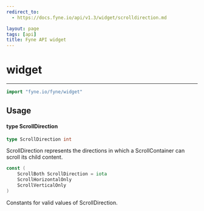 ```yaml
---
redirect_to:
  - https://docs.fyne.io/api/v1.3/widget/scrolldirection.md

layout: page
tags: [api]
title: Fyne API widget
---
```



# widget
---
```go
import "fyne.io/fyne/widget"
```

## Usage

#### type ScrollDirection

```go
type ScrollDirection int
```

ScrollDirection represents the directions in which a ScrollContainer can scroll its child content.

```go
const (
	ScrollBoth ScrollDirection = iota
	ScrollHorizontalOnly
	ScrollVerticalOnly
)
```
Constants for valid values of ScrollDirection.
